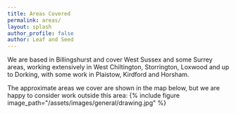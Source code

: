 ```yaml
---
title: Areas Covered
permalink: areas/
layout: splash
author_profile: false
author: Leaf and Seed
---
```

We are based in Billingshurst and cover West Sussex and some Surrey areas, working extensively in West Chiltington, Storrington, Loxwood and up to Dorking, with some work in Plaistow, Kirdford and Horsham.

The approximate areas we cover are shown in the map below, but we are happy to consider work outside this area:
{% include figure image_path="/assets/images/general/drawing.jpg" %}



